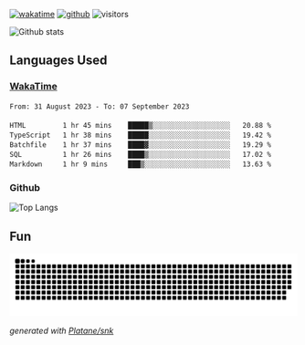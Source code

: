 [![wakatime](https://wakatime.com/badge/user/82c377cd-a54c-404c-b7df-177b313ca539.svg)](https://wakatime.com/@82c377cd-a54c-404c-b7df-177b313ca539)
[![github](https://img.shields.io/github/followers/xinthose?logo=github&style=plastic)](https://github.com/alanhamlett?tab=followers)
![visitors](https://visitor-badge.glitch.me/badge?page_id=xinthose&left_color=green&right_color=red)

![Github stats](https://github-readme-stats.vercel.app/api?username=xinthose&show_icons=true&theme=radical&count_private=true)

## Languages Used

### [WakaTime](https://wakatime.com/)
<!--START_SECTION:waka-->

```txt
From: 31 August 2023 - To: 07 September 2023

HTML         1 hr 45 mins    █████▒░░░░░░░░░░░░░░░░░░░   20.88 %
TypeScript   1 hr 38 mins    █████░░░░░░░░░░░░░░░░░░░░   19.42 %
Batchfile    1 hr 37 mins    ████▓░░░░░░░░░░░░░░░░░░░░   19.29 %
SQL          1 hr 26 mins    ████▒░░░░░░░░░░░░░░░░░░░░   17.02 %
Markdown     1 hr 9 mins     ███▒░░░░░░░░░░░░░░░░░░░░░   13.63 %
```

<!--END_SECTION:waka-->

### Github

![Top Langs](https://github-readme-stats.vercel.app/api/top-langs/?username=xinthose)

## Fun
![github contribution grid snake animation](https://raw.githubusercontent.com/xinthose/xinthose/output/github-contribution-grid-snake.svg)

_generated with [Platane/snk](https://github.com/Platane/snk)_
